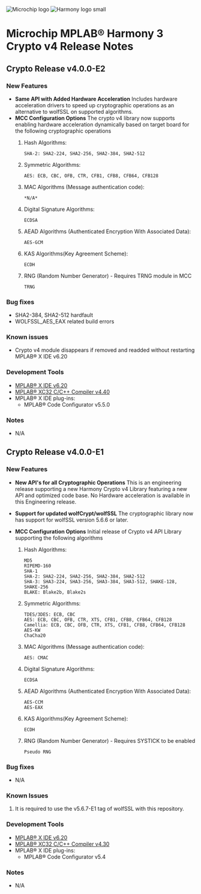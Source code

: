 ![Microchip logo](https://raw.githubusercontent.com/wiki/Microchip-MPLAB-Harmony/Microchip-MPLAB-Harmony.github.io/images/microchip_logo.png)
![Harmony logo small](https://raw.githubusercontent.com/wiki/Microchip-MPLAB-Harmony/Microchip-MPLAB-Harmony.github.io/images/microchip_mplab_harmony_logo_small.png)

# Microchip MPLAB® Harmony 3 Crypto v4 Release Notes

## Crypto Release v4.0.0-E2

### New Features
- **Same API with Added Hardware Acceleration** Includes hardware acceleration drivers to speed up cryptographic operations as an alternative to wolfSSL on supported algorithms.
- **MCC Configuration Options** The crypto v4 library now supports enabling hardware acceleration dynamically based on target board for the following cryptographic operations
    1.  Hash Algorithms:

            SHA-2: SHA2-224, SHA2-256, SHA2-384, SHA2-512  

    2.  Symmetric Algorithms:

            AES: ECB, CBC, OFB, CTR, CFB1, CFB8, CFB64, CFB128  

    3.  MAC Algorithms (Message authentication code):
   
            *N/A*  

    4.  Digital Signature Algorithms:

            ECDSA

    5.  AEAD  Algorithms (Authenticated Encryption With Associated Data):

            AES-GCM

    6.  KAS Algorithms(Key Agreement Scheme):

            ECDH

    7.  RNG (Random Number Generator) - Requires TRNG module in MCC

            TRNG

### Bug fixes
- SHA2-384, SHA2-512 hardfault
- WOLFSSL_AES_EAX related build errors

### Known issues
- Crypto v4 module disappears if removed and readded without restarting MPLAB® X IDE v6.20

### Development Tools
- [MPLAB® X IDE v6.20](https://www.microchip.com/mplab/mplab-x-ide)
- [MPLAB® XC32 C/C++ Compiler v4.40](https://www.microchip.com/mplab/compilers)
- MPLAB® X IDE plug-ins:
    - MPLAB® Code Configurator v5.5.0

### Notes
- N/A

## Crypto Release v4.0.0-E1

### New Features
- **New API's for all Cryptographic Operations** This is an engineering release supporting a new Harmony Crypto v4 Library featuring a new API and optimized code base. No Hardware acceleration is available in this Engineering release.
- **Support for updated wolfCrypt/wolfSSL** The cryptographic library now has support for wolfSSL version 5.6.6 or later.
- **MCC Configuration Options** Initial release of Crypto v4 API Library supporting the following algorithms

    1.  Hash Algorithms:

            MD5  
            RIPEMD-160  
            SHA-1  
            SHA-2: SHA2-224, SHA2-256, SHA2-384, SHA2-512  
            SHA-3: SHA3-224, SHA3-256, SHA3-384, SHA3-512, SHAKE-128, SHAKE-256  
            BLAKE: Blake2b, Blake2s  

    2.  Symmetric Algorithms:

            TDES/3DES: ECB, CBC  
            AES: ECB, CBC, OFB, CTR, XTS, CFB1, CFB8, CFB64, CFB128  
            Camellia: ECB, CBC, OFB, CTR, XTS, CFB1, CFB8, CFB64, CFB128  
            AES-KW  
            ChaCha20  

    3.  MAC Algorithms (Message authentication code):

            AES: CMAC

    4.  Digital Signature Algorithms:

            ECDSA

    5.  AEAD  Algorithms (Authenticated Encryption With Associated Data):

            AES-CCM  
            AES-EAX

    6.  KAS Algorithms(Key Agreement Scheme):

            ECDH

    7.  RNG (Random Number Generator) - Requires SYSTICK to be enabled

            Pseudo RNG


### Bug fixes
- N/A

### Known Issues
1. It is required to use the v5.6.7-E1 tag of wolfSSL with this repository. 

### Development Tools
- [MPLAB® X IDE v6.20](https://www.microchip.com/mplab/mplab-x-ide)
- [MPLAB® XC32 C/C++ Compiler v4.30](https://www.microchip.com/mplab/compilers)
- MPLAB® X IDE plug-ins:
    - MPLAB® Code Configurator v5.4

### Notes
- N/A








